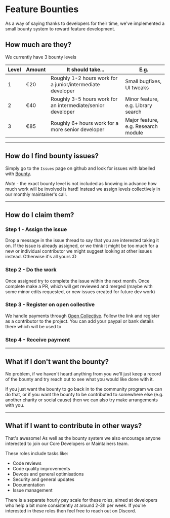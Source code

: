 # Feature Bounties

As a way of saying thanks to developers for their time, we've implemented a small bounty system to reward feature development.

## How much are they?

We currently have 3 bounty levels

| Level | Amount | It should take...                                           | E.g.                                |
| ----- | ------ | ----------------------------------------------------------- | ----------------------------------- |
| 1     | €20    | Roughly 1-2 hours work for a junior/intermediate developer  | Small bugfixes, UI tweaks           |
| 2     | €40    | Roughly 3-5 hours work for an intermediate/senior developer | Minor feature, e.g. Library search    |
| 3     | €85    | Roughly 6+ hours work for a more senior developer           | Major feature, e.g. Research module |

---

## How do I find bounty issues?

Simply go to the `Issues` page on github and look for issues with labelled with [Bounty](https://github.com/ONEARMY/community-platform/labels/bounty).

_Note_ - the exact bounty level is not included as knowing in advance how much work will be involved is hard! Instead we assign levels collectively in our monthly maintainer's call.

---

## How do I claim them?

### Step 1 - Assign the issue

Drop a message in the issue thread to say that you are interested taking it on. If the issue is already assigned, or we think it might be too much for a new or individual contributor we might suggest looking at other issues instead. Otherwise it's all yours :D

### Step 2 - Do the work

Once assigned try to complete the issue within the next month. Once complete make a PR, which will get reviewed and merged (maybe with some minor edits requested, or new issues created for future dev work)

### Step 3 - Register on open collective

We handle payments through [Open Collective](https://opencollective.com/onearmy). Follow the link and register as a contributor to the project. You can add your paypal or bank details there which will be used to

### Step 4 - Receive payment

---

## What if I don't want the bounty?

No problem, if we haven't heard anything from you we'll just keep a record of the bounty and try reach out to see what you would like done with it.

If you just want the bounty to go back in to the community program we can do that, or if you want the bounty to be contributed to somewhere else (e.g. another charity or social cause) then we can also try make arrangements with you.

---

## What if I want to contribute in other ways?

That's awesome! As well as the bounty system we also encourage anyone interested to join our Core Developers or Maintainers team.

These roles include tasks like:

- Code reviews
- Code quality improvements
- Devops and general optimisations
- Security and general updates
- Documentation
- Issue management

There is a separate hourly pay scale for these roles, aimed at developers who help a bit more consistently at around 2-3h per week. If you're interested in these roles then feel free to reach out on Discord.
